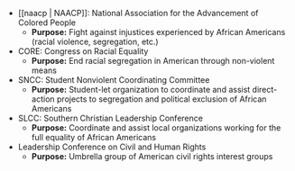 - [[naacp | NAACP]]: National Association for the Advancement of Colored People
	- **Purpose:** Fight against injustices experienced by African Americans (racial violence, segregation, etc.)
- CORE: Congress on Racial Equality
	- **Purpose:** End racial segregation in American through non-violent means
- SNCC: Student Nonviolent Coordinating Committee
	- **Purpose:** Student-let organization to coordinate and assist direct-action projects to segregation and political exclusion of African Americans
- SLCC: Southern Christian Leadership Conference
	- **Purpose:** Coordinate and assist local organizations working for the full equality of African Americans
- Leadership Conference on Civil and Human Rights
	- **Purpose:** Umbrella group of American civil rights interest groups